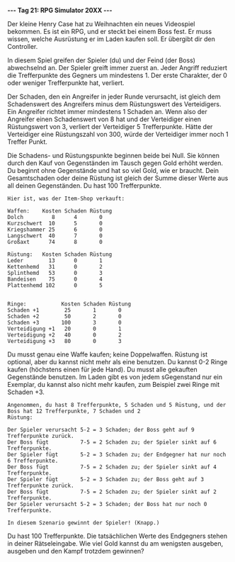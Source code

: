 **--- Tag 21: RPG Simulator 20XX ---**

Der kleine Henry Case hat zu Weihnachten ein neues Videospiel bekommen. Es ist ein RPG, und er steckt bei einem Boss
fest. Er muss wissen, welche
Ausrüstung er im Laden kaufen soll. Er übergibt dir den Controller.

In diesem Spiel greifen der Spieler (du) und der Feind (der Boss) abwechselnd an. Der Spieler greift immer zuerst an.
Jeder Angriff
reduziert die Trefferpunkte des Gegners um mindestens 1. Der erste Charakter, der 0 oder weniger Trefferpunkte hat,
verliert.

Der Schaden, den ein Angreifer in jeder Runde verursacht, ist gleich dem Schadenswert des Angreifers minus dem
Rüstungswert des Verteidigers. Ein
Angreifer richtet immer mindestens 1 Schaden an. Wenn also der Angreifer einen Schadenswert von 8 hat und der
Verteidiger einen Rüstungswert
von 3, verliert der Verteidiger 5 Trefferpunkte. Hätte der Verteidiger eine Rüstungszahl von 300, würde der Verteidiger
immer noch 1 Treffer
Punkt.

Die Schadens- und Rüstungspunkte beginnen beide bei Null. Sie können durch den Kauf von Gegenständen im Tausch gegen
Gold erhöht werden. Du
beginnt ohne Gegenstände und hat so viel Gold, wie er braucht. Dein Gesamtschaden oder deine Rüstung ist gleich der
Summe dieser Werte
aus all deinen Gegenständen. Du hast 100 Trefferpunkte.

```
Hier ist, was der Item-Shop verkauft:

Waffen:    Kosten Schaden Rüstung
Dolch         8      4       0
Kurzschwert  10      5       0
Kriegshammer 25      6       0
Langschwert  40      7       0
Großaxt      74      8       0

Rüstung:   Kosten Schaden Rüstung
Leder        13      0       1
Kettenhemd   31      0       2
Splinthemd   53      0       3
Bandeisen    75      0       4
Plattenhemd 102      0       5


Ringe:           Kosten Schaden Rüstung
Schaden +1        25       1       0
Schaden +2        50       2       0
Schaden +3       100       3       0
Verteidigung +1   20       0       1
Verteidigung +2   40       0       2
Verteidigung +3   80       0       3
```

Du musst genau eine Waffe kaufen; keine Doppelwaffen. Rüstung ist optional, aber du kannst nicht mehr als eine benutzen.
Du kannst 0-2 Ringe kaufen (höchstens einen für jede Hand). Du musst alle gekauften Gegenstände benutzen. Im Laden gibt
es von jedem sGegenstand nur ein Exemplar, du kannst also nicht mehr kaufen, zum Beispiel zwei Ringe mit Schaden +3.

```
Angenommen, du hast 8 Trefferpunkte, 5 Schaden und 5 Rüstung, und der Boss hat 12 Trefferpunkte, 7 Schaden und 2
Rüstung:

Der Spieler verursacht 5-2 = 3 Schaden; der Boss geht auf 9 Trefferpunkte zurück.
Der Boss fügt          7-5 = 2 Schaden zu; der Spieler sinkt auf 6 Trefferpunkte.
Der Spieler fügt       5-2 = 3 Schaden zu; der Endgegner hat nur noch 6 Trefferpunkte.
Der Boss fügt          7-5 = 2 Schaden zu; der Spieler sinkt auf 4 Trefferpunkte.
Der Spieler fügt       5-2 = 3 Schaden zu; der Boss geht auf 3 Trefferpunkte zurück.
Der Boss fügt          7-5 = 2 Schaden zu; der Spieler sinkt auf 2 Trefferpunkte.
Der Spieler verursacht 5-2 = 3 Schaden; der Boss hat nur noch 0 Trefferpunkte.

In diesem Szenario gewinnt der Spieler! (Knapp.)
```

Du hast 100 Trefferpunkte. Die tatsächlichen Werte des Endgegners stehen in deiner Rätseleingabe. Wie viel Gold kannst
du am wenigsten ausgeben, ausgeben und den Kampf trotzdem gewinnen?
